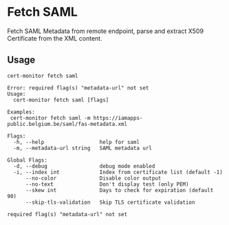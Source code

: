 # Fetch SAML 

Fetch SAML Metadata from remote endpoint, parse and extract X509 Certificate from the XML content.

## Usage
```
cert-monitor fetch saml                                                

```
```            
Error: required flag(s) "metadata-url" not set
Usage:
  cert-monitor fetch saml [flags]

Examples:
 cert-monitor fetch saml -m https://iamapps-public.belgium.be/saml/fas-metadata.xml

Flags:
  -h, --help                  help for saml
  -m, --metadata-url string   SAML metadata url

Global Flags:
  -d, --debug                 debug mode enabled
  -i, --index int             Index from certificate list (default -1)
      --no-color              Disable color output
      --no-text               Don't display test (only PEM)
      --skew int              Days to check for expiration (default 90)
      --skip-tls-validation   Skip TLS certificate validation

required flag(s) "metadata-url" not set


```

